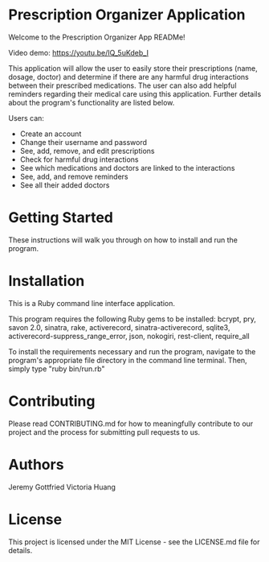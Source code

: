 # Prescription Organizer Application
Welcome to the Prescription Organizer App READMe!

Video demo: https://youtu.be/IQ_5uKdeb_I

This application will allow the user to easily store their prescriptions (name, dosage, doctor) and determine if there are any harmful drug interactions between their prescribed medications.
The user can also add helpful reminders regarding their medical care using this application.
Further details about the program's functionality are listed below.

Users can:
* Create an account
* Change their username and password
* See, add, remove, and edit prescriptions
* Check for harmful drug interactions
* See which medications and doctors are linked to the interactions
* See, add, and remove reminders
* See all their added doctors

# Getting Started
These instructions will walk you through on how to install and run the program.

# Installation
This is a Ruby command line interface application.

This program requires the following Ruby gems to be installed:
bcrypt, pry, savon 2.0, sinatra, rake, activerecord, sinatra-activerecord, sqlite3,
activerecord-suppress_range_error, json, nokogiri, rest-client, require_all

To install the requirements necessary and run the program, navigate to the program's appropriate file
directory in the command line terminal. Then, simply type "ruby bin/run.rb"

# Contributing
Please read CONTRIBUTING.md for how to meaningfully contribute to our project
and the process for submitting pull requests to us.

# Authors
Jeremy Gottfried
Victoria Huang

# License
This project is licensed under the MIT License - see the LICENSE.md file for details.
